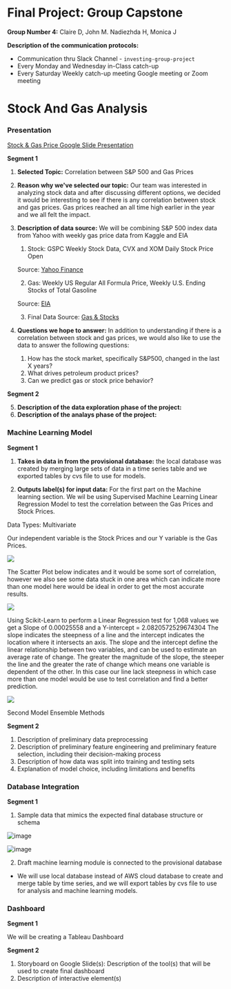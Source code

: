 # Final Project: Group Capstone

**Group Number 4:** Claire D, John M. Nadiezhda H, Monica J

**Description of the communication protocols:** 
  - Communication thru Slack Channel - `investing-group-project`
  - Every Monday and Wednesday in-Class catch-up
  - Every Saturday Weekly catch-up meeting Google meeting or Zoom meeting

# Stock And Gas Analysis

### Presentation 

[Stock & Gas Price Google Slide Presentation](https://docs.google.com/presentation/d/1g-wiozkn8TRJa1SklJrCTKV2E0PoE5pEpq2GHLDPEtY/edit?usp=sharing) 

**Segment 1**
1. **Selected Topic:** Correlation between S&P 500 and Gas Prices
2. **Reason why we've selected our topic:** Our team was interested in analyzing stock data and after discussing different options, we decided it would be interesting to see if there is any correlation between stock and gas prices. Gas prices reached an all time high earlier in the year and we all felt the impact.
3. **Description of data source:** We will be combining S&P 500 index data from Yahoo with weekly gas price data from Kaggle and EIA 

   1. Stock: GSPC Weekly Stock Data, CVX and XOM Daily Stock Price Open           

   Source: [Yahoo Finance](https://finance.yahoo.com/)

   2. Gas: Weekly US Regular All Formula Price, Weekly U.S. Ending Stocks of Total Gasoline 

   Source: [EIA](https://www.eia.gov/petroleum/gasdiesel/)

   3. Final Data Source: [Gas & Stocks](https://github.com/InvestingGroupProject/Stock_And_Gas_Analysis/blob/main/Resources/Gas%20and%20Stocks.csv)
  
4. **Questions we hope to answer:** In addition to understanding if there is a correlation between stock and gas prices, we would also like to use the data to answer the following questions:

   1. How has the stock market, specifically S&P500, changed in the last X years?
   2. What drives petroleum product prices? 
   4. Can we predict gas or stock price behavior? 

**Segment 2**

5. **Description of the data exploration phase of the project:**
6. **Description of the analays phase of the project:**

### Machine Learning Model

**Segment 1** 
   
   1. **Takes in data in from the provisional database:**  the local database was created by merging large sets of data in a time series table and we exported tables by cvs file to use for models.
   
   2. **Outputs label(s) for input data:** For the first part on the Machine learning section. We wil be using Supervised Machine Learning Linear Regression Model to test the correlation between the Gas Prices and Stock Prices.

Data Types: Multivariate

Our independent variable is the Stock Prices and our Y variable is the Gas Prices.

![](https://github.com/InvestingGroupProject/Stock_And_Gas_Analysis/blob/main/Resources/Table_image.png)


The Scatter Plot below indicates and it would be some sort of correlation, however we also see some data stuck in one area which can indicate more than one model here would be ideal in order to get the most accurate results.


![](https://github.com/InvestingGroupProject/Stock_And_Gas_Analysis/blob/main/Resources/Graph_1.png)

Using Scikit-Learn to perform a Linear Regression test for 1,068 values we get a Slope of 0.00025558 and a Y-intercept = 2.0820572529674304 The slope indicates the steepness of a line and the intercept indicates the location where it intersects an axis. The slope and the intercept define the linear relationship between two variables, and can be used to estimate an average rate of change. The greater the magnitude of the slope, the steeper the line and the greater the rate of change which means one variable is dependent of the other. In this case our line lack steepness in which case more than one model would be use to test correlation and find a better prediction.


![](https://github.com/InvestingGroupProject/Stock_And_Gas_Analysis/blob/main/Resources/Graph_2.png)

Second Model
Ensemble Methods

**Segment 2**
   
   1. Description of preliminary data preprocessing
   2. Description of preliminary feature engineering and preliminary feature selection, including their decision-making process
   3. Description of how data was split into training and testing sets
   4. Explanation of model choice, including limitations and benefits

### Database Integration

**Segment 1**

1. Sample data that mimics the expected final database structure or schema

![image](https://user-images.githubusercontent.com/103073631/187094904-ad69213d-7c7e-4aeb-9f9c-1c0b5162be96.png)


![image](https://user-images.githubusercontent.com/103073631/187143985-7e34064a-570c-4a60-8bce-0dc01b367576.png)


2. Draft machine learning module is connected to the provisional database

- We will use local database instead of AWS cloud database to create and merge table by time series, and we will export tables by cvs file to use for analysis and machine learning models.

### Dashboard

**Segment 1**

We will be creating a Tableau Dashboard 

**Segment 2** 

  1. Storyboard on Google Slide(s): Description of the tool(s) that will be used to create final dashboard
  2. Description of interactive element(s)

